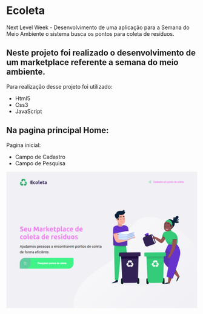 # Ecoleta
Next Level Week - Desenvolvimento de uma aplicação para a Semana do Meio Ambiente o sistema busca os pontos para coleta de resíduos.  

## Neste projeto foi realizado o desenvolvimento de um marketplace referente a semana do meio ambiente.

 Para realização desse projeto foi utilizado:

  - Html5  <br>
  - Css3 <br>
  - JavaScript <br>

## Na pagina principal Home:

Pagina inicial:
- Campo de Cadastro 
- Campo de Pesquisa

![Primeira tela!(https://paulasena.github.io/Ecoleta/)](/imgportfolio/Eco1.1.png " home")
